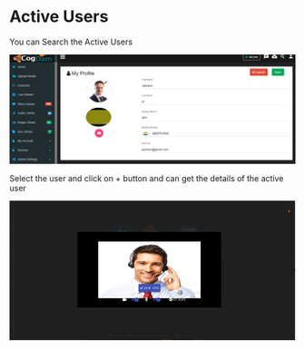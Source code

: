 # Active Users

You can Search the Active Users 

![](../.gitbook/assets/image%20%28178%29.png)

Select the user and click on + button and can get the details of the active user

![](../.gitbook/assets/image%20%28166%29.png)

